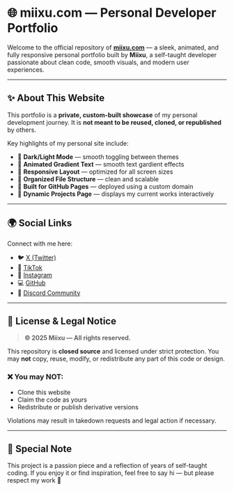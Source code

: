 # 🌐 miixu.com — Personal Developer Portfolio

Welcome to the official repository of **[miixu.com](https://miixu.com)** — a sleek, animated, and fully responsive personal portfolio built by **Miixu**, a self-taught developer passionate about clean code, smooth visuals, and modern user experiences.

---

## ✨ About This Website

This portfolio is a **private, custom-built showcase** of my personal development journey. It is **not meant to be reused, cloned, or republished** by others.

Key highlights of my personal site include:

- 🌙 **Dark/Light Mode** — smooth toggling between themes
- 🎨 **Animated Gradient Text** — smooth text gardient effects
- 📱 **Responsive Layout** — optimized for all screen sizes
- 📁 **Organized File Structure** — clean and scalable
- 🚀 **Built for GitHub Pages** — deployed using a custom domain
- 🧩 **Dynamic Projects Page** — displays my current works interactively

---

## 🌍 Social Links

Connect with me here:

* 🐦 [X (Twitter)](https://x.com/miixunes)
* 🎵 [TikTok](https://www.tiktok.com/@miixune)
* 📸 [Instagram](https://www.instagram.com/kilii.aut)
* 💻 [GitHub](https://github.com/miixune)
* 💬 [Discord Community](https://discord.gg/Nq9EEH9hcy)

---

## 🚫 License & Legal Notice

> **© 2025 Miixu — All rights reserved.**

This repository is **closed source** and licensed under strict protection.
You may **not** copy, reuse, modify, or redistribute any part of this code or design.

### ❌ You may NOT:

* Clone this website
* Claim the code as yours
* Redistribute or publish derivative versions

Violations may result in takedown requests and legal action if necessary.

---

## 💖 Special Note

This project is a passion piece and a reflection of years of self-taught coding.
If you enjoy it or find inspiration, feel free to say hi — but please respect my work 💫